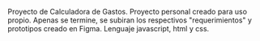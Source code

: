 Proyecto de Calculadora de Gastos. 
Proyecto personal creado para uso propio.
Apenas se termine, se subiran los respectivos "requerimientos" y prototipos creado en Figma.
Lenguaje javascript, html y css.
